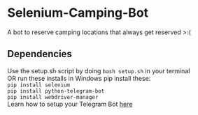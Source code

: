 # Selenium-Camping-Bot
A bot to reserve camping locations that always get reserved >:(

## Dependencies
Use the setup.sh script by doing `bash setup.sh` in your terminal </br>
OR run these installs in Windows
pip install these: </br>
`pip install selenium` </br>
`pip install python-telegram-bot` </br>
`pip install webdriver-manager` </br>
Learn how to setup your Telegram Bot [here](https://sendpulse.com/knowledge-base/chatbot/create-telegram-chatbot) </br>
